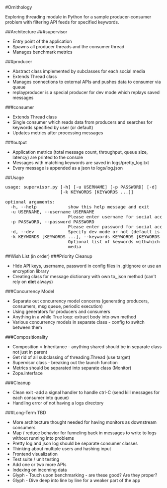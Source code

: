 #Ornithology

Exploring threading module in Python for a sample producer-consumer problem
with filtering API feeds for specified keywords. 

##Architecture
###supervisor
* Entry point of the application
* Spawns all producer threads and the consumer thread
* Manages benchmark metrics

###producer
* Abstract class implemented by subclasses for each social media
* Extends Thread class
* Manages connections to external APIs and pushes data to consumer via queue
* replayproducer is a special producer for dev mode which replays saved messages

###consumer
* Extends Thread class
* Single consumer which reads data from producers and searches for keywords
specified by user (or default)
* Updates metrics after processing messages

###output
* Application metrics (total message count, throughput, queue size, latency) are printed to the console
* Messages with matching keywords are saved in logs/pretty_log.txt
* Every message is appended as a json to logs/log.json

##Usage
<pre>
usage: supervisor.py [-h] [-u USERNAME] [-p PASSWORD] [-d]
                     [-k KEYWORDS [KEYWORDS ...]]

optional arguments:
  -h, --help            show this help message and exit
  -u USERNAME, --username USERNAME
                        Please enter username for social accounts
  -p PASSWORD, --password PASSWORD
                        Please enter password for social accounts
  -d, --dev             Specify dev mode or not (default is PROD)
  -k KEYWORDS [KEYWORDS ...], --keywords KEYWORDS [KEYWORDS ...]
                        Optional list of keywords withwhich to search social
                        media
</pre>

##Wish List (in order)
###Priority Cleanup
* Hide API keys, username, password in config files in .gitignore or use an encryption library
* Creating class for message dictionary with own to_json method (can't rely on __dict__ always)

###Concurrency Model
* Separate out concurrency model concerns (generating producers, consumers, msg queue, periodic execution)
* Using generators for producers and consumers
* Anything in a while True loop: extract body into own method
* Various concurrency models in separate class - config to switch between them

###Compositionality
* Composition > Inheritance - anything shared should be in separate class not just in parent
* Get rid of all subclassing of threading.Thread (use target)
* Supervisor class - breaking out the launch function
* Metrics should be separated into separate class (Monitor)
* Zope.interface

###Cleanup
* Clean exit -add a signal handler to handle ctrl-C (send kill messages for each consumer into queue)
* Handling error of not having a logs directory

###Long-Term TBD
* More architecture thought needed for having monitors as downstream consumers
* Map / reduce behavior for funneling back in messages to write to logs without running into problems
* Pretty log and json log should be separate consumer classes
* Thinking about multiple users and hashing input
* Frontend visualization
* Test suite / unit testing
* Add one or two more APIs
* Indexing on incoming data
* Glyph - Touch upon benchmarking - are these good? Are they proper?
* Glyph - Dive deep into line by line for a weaker part of the app

